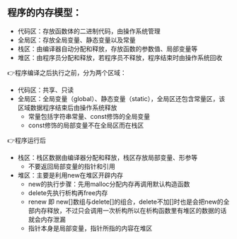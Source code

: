 ## 程序的内存模型：

- 代码区：存放函数体的二进制代码，由操作系统管理
- 全局区：存放全局变量、静态变量以及常量
- 栈区：由编译器自动分配和释放，存放函数的参数值、局部变量等
- 堆区：由程序员分配和释放，若程序员不释放，程序结束时由操作系统回收

👉程序编译之后执行之前，分为两个区域：

- 代码区：共享、只读
- 全局区：全局变量（global）、静态变量（static），全局区还包含常量区，该区域数据程序结束后由操作系统释放
  - 常量包括字符串常量、const修饰的全局变量
  - const修饰的局部变量不在全局区而在栈区

👉程序运行后

- 栈区：栈区数据由编译器分配和释放，栈区存放局部变量、形参等
  - 不要返回局部变量的指针和引用
- 堆区：主要是利用new在堆区开辟内存
  - new的执行步骤：先用malloc分配内存再调用默认构造函数
  - delete先执行析构再free内存
  - renew 即 new[]数组与delete[]的组合，delete不加[]时也是会把new的全部内存释放，不过只会调用一次析构所以在析构函数里有堆区的数据的话就会内存泄漏
  - 指针本身是局部变量，指针所指的内容在堆区